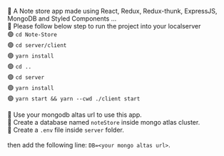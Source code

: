 🌈 A Note store app made using React, Redux, Redux-thunk, ExpressJS, MongoDB and Styled Components ... <br />
🌈 Please follow below step to run the project into your localserver <br />
    🟢 `cd Note-Store` <br />
    🟢 `cd server/client` <br />
    🟢 `yarn install` <br />
    🟢 `cd ..` <br />
    🟢 `cd server` <br />
    🟢 `yarn install` <br />
    🟢 `yarn start && yarn --cwd ./client start` <br />
 
📌 Use your mongodb altas url to use this app.<br />
📌 Create a database named `noteStore` inside mongo atlas cluster. <br />
📌 Create a `.env` file inside `server` folder. <br />\
    then add the following line:
    `DB=<your mongo altas url>`.
